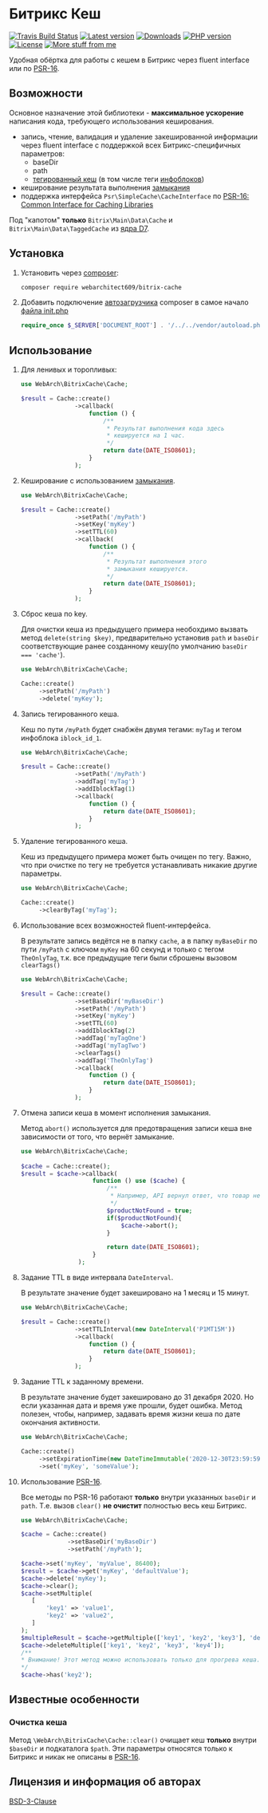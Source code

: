 Битрикс Кеш
===========
[![Travis Build Status](https://travis-ci.org/webarchitect609/bitrix-cache.svg?branch=master)](https://travis-ci.org/webarchitect609/bitrix-cache)
[![Latest version](https://img.shields.io/github/v/tag/webarchitect609/bitrix-cache?sort=semver)](https://github.com/webarchitect609/bitrix-cache/releases)
[![Downloads](https://img.shields.io/packagist/dt/webarchitect609/bitrix-cache)](https://packagist.org/packages/webarchitect609/bitrix-cache)
[![PHP version](https://img.shields.io/packagist/php-v/webarchitect609/bitrix-cache)](https://www.php.net/supported-versions.php)
[![License](https://img.shields.io/github/license/webarchitect609/bitrix-cache)](LICENSE.md)
[![More stuff from me](https://img.shields.io/badge/packagist-webarchitect609-blueviolet)](https://packagist.org/packages/webarchitect609/)

Удобная обёртка для работы с кешем в Битрикс через fluent interface или по
[PSR-16](https://www.php-fig.org/psr/psr-16/).

Возможности
-----------
Основное назначение этой библиотеки - **максимальное ускорение** написания кода, требующего использования кеширования.
- запись, чтение, валидация и удаление закешированной информации через fluent interface с поддержкой всех
    Битрикс-специфичных параметров:
    - baseDir
    - path
    - [тегированный кеш](https://dev.1c-bitrix.ru/learning/course/index.php?COURSE_ID=43&LESSON_ID=2978&LESSON_PATH=3913.4565.4780.2978)
    (в том числе теги [инфоблоков](https://dev.1c-bitrix.ru/learning/course/index.php?COURSE_ID=43&CHAPTER_ID=04610&LESSON_PATH=3913.4610))
- кеширование результата выполнения [замыкания](https://www.php.net/manual/ru/functions.anonymous.php)
- поддержка интерфейса `Psr\SimpleCache\CacheInterface` по
    [PSR-16: Common Interface for Caching Libraries](https://www.php-fig.org/psr/psr-16/) 

Под "капотом" **только** `Bitrix\Main\Data\Cache` и `Bitrix\Main\Data\TaggedCache` из
[ядра D7](https://dev.1c-bitrix.ru/learning/course/index.php?COURSE_ID=43&CHAPTER_ID=05062&LESSON_PATH=3913.5062).

Установка
---------
1. Установить через [composer](https://getcomposer.org/):

    ```bash
    composer require webarchitect609/bitrix-cache
    ```
2. Добавить подключение [автозагрузчика](https://getcomposer.org/doc/01-basic-usage.md#autoloading) composer в самое
начало [файла init.php](https://dev.1c-bitrix.ru/learning/course/index.php?COURSE_ID=43&LESSON_ID=2916&LESSON_PATH=3913.4776.2916)
    
    ```php
    require_once $_SERVER['DOCUMENT_ROOT'] . '/../../vendor/autoload.php';
    ```

Использование
-------------
1. Для ленивых и торопливых:

    ```php
    use WebArch\BitrixCache\Cache;
    
    $result = Cache::create()
                   ->callback(
                       function () {
                           /**
                            * Результат выполнения кода здесь
                            * кешируется на 1 час.
                            */
                           return date(DATE_ISO8601);
                       }
                   );
    ```

2. Кеширование с использованием [замыкания](https://www.php.net/manual/ru/functions.anonymous.php).

    ```php
    use WebArch\BitrixCache\Cache;
    
    $result = Cache::create()
                   ->setPath('/myPath')
                   ->setKey('myKey')
                   ->setTTL(60)
                   ->callback(
                       function () {
                           /**
                            * Результат выполнения этого
                            * замыкания кешируется.
                            */
                           return date(DATE_ISO8601);
                       }
                   );
    ```

3. Сброс кеша по key.
    
    Для очистки кеша из предыдущего примера необохдимо вызвать метод `delete(string $key)`, предварительно установив
    `path` и `baseDir` соответствующие ранее созданному кешу(по умолчанию `baseDir === 'cache'`).

    ```php
    use WebArch\BitrixCache\Cache;
    
    Cache::create()
         ->setPath('/myPath')
         ->delete('myKey');
    ```
4. Запись тегированного кеша.
    
    Кеш по пути `/myPath` будет снабжён двумя тегами: `myTag` и тегом инфоблока `iblock_id_1`.

    ```php
    use WebArch\BitrixCache\Cache;
    
    $result = Cache::create()
                   ->setPath('/myPath')
                   ->addTag('myTag')
                   ->addIblockTag(1)
                   ->callback(
                       function () {
                           return date(DATE_ISO8601);
                       }
                   );
    ```
5. Удаление тегированного кеша.
    
    Кеш из предыдущего примера может быть очищен по тегу. Важно, что при очистке по тегу не требуется устанавливать
    никакие другие параметры.
   
    ```php
    use WebArch\BitrixCache\Cache;
    
    Cache::create()
         ->clearByTag('myTag'); 
    ```
   
6. Использование всех возможностей fluent-интерфейса.

    В результате запись ведётся не в папку `cache`, а в папку `myBaseDir` по пути `/myPath` с ключом `myKey` на 60
    секунд и только с тегом `TheOnlyTag`, т.к. все предыдущие теги были сброшены вызовом `clearTags()`

    ```php
    use WebArch\BitrixCache\Cache;
    
    $result = Cache::create()
                   ->setBaseDir('myBaseDir')
                   ->setPath('/myPath')
                   ->setKey('myKey')
                   ->setTTL(60)
                   ->addIblockTag(2)
                   ->addTag('myTagOne')
                   ->addTag('myTagTwo')
                   ->clearTags()
                   ->addTag('TheOnlyTag')
                   ->callback(
                       function () {
                           return date(DATE_ISO8601);
                       }
                   );
    ```

7. Отмена записи кеша в момент исполнения замыкания.
    
    Метод `abort()` используется для предотвращения записи кеша вне зависимости от того, что вернёт замыкание.
    
    ```php
    use WebArch\BitrixCache\Cache;
        
    $cache = Cache::create();
    $result = $cache->callback(
                        function () use ($cache) {
                            /**
                             * Например, API вернул ответ, что товар не найден.
                             */
                            $productNotFound = true;
                            if($productNotFound){
                                $cache->abort();
                            }

                            return date(DATE_ISO8601);
                        }
                    );
    ```

8. Задание TTL в виде интервала `DateInterval`.
    
    В результате значение будет закешировано на 1 месяц и 15 минут.
    
    ```php
    use WebArch\BitrixCache\Cache;
   
    $result = Cache::create()
                   ->setTTLInterval(new DateInterval('P1MT15M'))
                   ->callback(
                       function () {
                           return date(DATE_ISO8601);
                       }
                   );
    ```

9. Задание TTL к заданному времени.
    
    В результате значение будет закешировано до 31 декабря 2020. Но если указанная дата и время уже прошли, будет
    ошибка. Метод полезен, чтобы, например, задавать время жизни кеша по дате окончания активности. 
    
    ```php
    use WebArch\BitrixCache\Cache;
    
    Cache::create()
         ->setExpirationTime(new DateTimeImmutable('2020-12-30T23:59:59', new DateTimeZone('+03:00')))
         ->set('myKey', 'someValue');
    ```

10. Использование [PSR-16](https://www.php-fig.org/psr/psr-16/).

    Все методы по PSR-16 работают **только** внутри указанных `baseDir` и `path`. Т.е. вызов `clear()` **не очистит**
    полностью весь кеш Битрикс.

    ```php
    use WebArch\BitrixCache\Cache;
    
    $cache = Cache::create()
                 ->setBaseDir('myBaseDir')
                 ->setPath('/myPath');
    
    $cache->set('myKey', 'myValue', 86400);
    $result = $cache->get('myKey', 'defaultValue');
    $cache->delete('myKey');
    $cache->clear();
    $cache->setMultiple(
       [
           'key1' => 'value1',
           'key2' => 'value2',
       ]
    );
    $multipleResult = $cache->getMultiple(['key1', 'key2', 'key3'], 'defaultValueForMissingMultiple');
    $cache->deleteMultiple(['key1', 'key2', 'key3', 'key4']);
    /**
    * Внимание! Этот метод можно использовать только для прогрева кеша. См. примечание к методу.
    */
    $cache->has('key2');
    ```

Известные особенности
---------------------

### Очистка кеша

Метод `\WebArch\BitrixCache\Cache::clear()` очищает кеш **только** внутри `$baseDir` и подкаталога `$path`. Эти
параметры относятся только к Битрикс и никак не описаны в [PSR-16](https://www.php-fig.org/psr/psr-16/).

Лицензия и информация об авторах
--------------------------------

[BSD-3-Clause](LICENSE.md)
